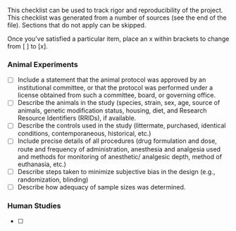 This checklist can be used to track rigor and reproducibility of the project. This checklist was generated from a number of sources (see the end of the file). Sections that do not apply can be skipped.

Once you've satisfied a particular item, place an x within brackets to change from [ ] to [x].

### Animal Experiments
- [ ] Include a statement that the animal protocol was approved by an institutional committee, or that the protocol was  performed under a license obtained from such a committee, board, or governing office.
- [ ] Describe the animals in the study (species, strain, sex, age, source of animals, genetic modification status, housing, diet, and Research Resource Identifiers (RRIDs), if available.
- [ ] Describe the controls used in the study (littermate, purchased, identical conditions, contemporaneous, historical, etc.)
- [ ] Include precise details of all procedures (drug formulation and dose, route and frequency of administration, anesthesia and analgesia used and methods for monitoring of anesthetic/ analgesic depth, method of euthanasia, etc.)
- [ ] Describe steps taken to minimize subjective bias in the design (e.g., randomization, blinding)
- [ ] Describe how adequacy of sample sizes was determined.

### Human Studies
- [ ]
